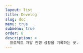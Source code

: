 ```yaml
---
layout: list
title: Develog
slug: doc
menu: true
submenu: true
order: 8
description: >
  프로젝트 개발 진행 상황을 기록하는 곳.
---
```

